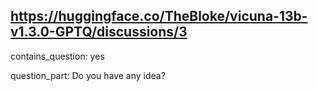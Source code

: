 ## https://huggingface.co/TheBloke/vicuna-13b-v1.3.0-GPTQ/discussions/3

contains_question: yes

question_part: Do you have any idea?